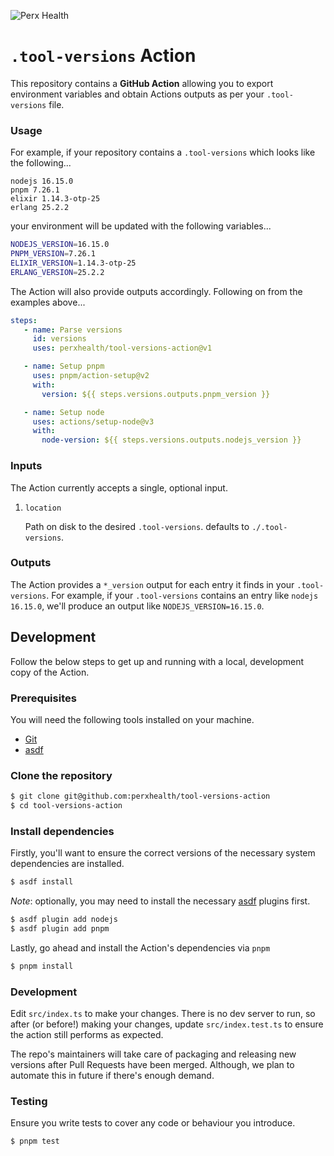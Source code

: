 ![Perx Health](https://user-images.githubusercontent.com/4101096/163123610-9dfa9263-1518-4f5d-8839-9ddc142a513e.png)

# `.tool-versions` Action

This repository contains a **GitHub Action** allowing you to export environment
variables and obtain Actions outputs as per your `.tool-versions` file.

### Usage

For example, if your repository contains a `.tool-versions` which looks like the
following...

```
nodejs 16.15.0
pnpm 7.26.1
elixir 1.14.3-otp-25
erlang 25.2.2
```

your environment will be updated with the following variables...

```bash
NODEJS_VERSION=16.15.0
PNPM_VERSION=7.26.1
ELIXIR_VERSION=1.14.3-otp-25
ERLANG_VERSION=25.2.2
```

The Action will also provide outputs accordingly. Following on from the examples
above...

```yaml
steps:
   - name: Parse versions
     id: versions
     uses: perxhealth/tool-versions-action@v1

   - name: Setup pnpm
     uses: pnpm/action-setup@v2
     with:
       version: ${{ steps.versions.outputs.pnpm_version }}

   - name: Setup node
     uses: actions/setup-node@v3
     with:
       node-version: ${{ steps.versions.outputs.nodejs_version }}
```

### Inputs

The Action currently accepts a single, optional input.

1. `location`

   Path on disk to the desired `.tool-versions`. defaults to `./.tool-versions`.

### Outputs

The Action provides a `*_version` output for each entry it finds in your
`.tool-versions`. For example, if your `.tool-versions` contains an entry like
`nodejs 16.15.0`, we'll produce an output like `NODEJS_VERSION=16.15.0`.

## Development

Follow the below steps to get up and running with a local, development copy
of the Action.

### Prerequisites

You will need the following tools installed on your machine.

- [Git](https://git-scm.com/)
- [asdf](https://github.com/asdf-vm/asdf)

### Clone the repository

```bash
$ git clone git@github.com:perxhealth/tool-versions-action
$ cd tool-versions-action
```

### Install dependencies

Firstly, you'll want to ensure the correct versions of the necessary system
dependencies are installed.

```bash
$ asdf install
```

_Note_: optionally, you may need to install the necessary [asdf](https://github.com/asdf-vm/asdf) plugins first.

```bash
$ asdf plugin add nodejs
$ asdf plugin add pnpm
```

Lastly, go ahead and install the Action's dependencies via `pnpm`

```bash
$ pnpm install
```

### Development

Edit `src/index.ts` to make your changes. There is no dev server to run, so
after (or before!) making your changes, update `src/index.test.ts` to ensure the
action still performs as expected.

The repo's maintainers will take care of packaging and releasing new
versions after Pull Requests have been merged. Although, we plan to automate
this in future if there's enough demand.

### Testing

Ensure you write tests to cover any code or behaviour you introduce.

```bash
$ pnpm test
```
